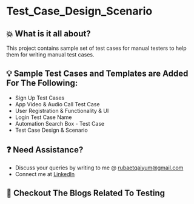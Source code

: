 # Test_Case_Design_Scenario

## :boom: What is it all about?
This project contains sample set of test cases for manual testers to help them for writing manual test cases.


## :bulb: Sample Test Cases and Templates are Added For The Following:
- Sign Up Test Cases
- App Video & Audio Call Test Case
- User Registration & Functionality & UI
- Login Test Case Name
- Automation Search Box - Test Case
- Test Case Design & Scenario


## :question: Need Assistance?
* Discuss your queries by writing to me @ rubaetqaiyum@gmail.com
* Connect me at [LinkedIn]

## :thought_balloon: Checkout The Blogs Related To Testing 

[home]: https://github.com/rubaet4ever/Manual_Testing
[linkedIn]: https://www.linkedin.com/in/rubaet-bin-qaiyum/
